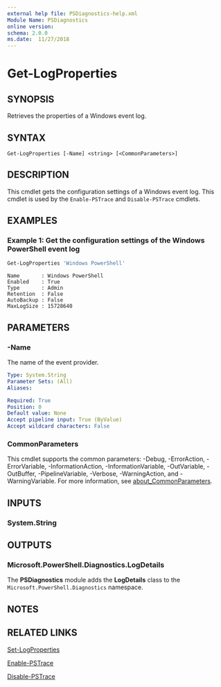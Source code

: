 ```yaml
---
external help file: PSDiagnostics-help.xml
Module Name: PSDiagnostics
online version:
schema: 2.0.0
ms.date:  11/27/2018
---
```

# Get-LogProperties

## SYNOPSIS
Retrieves the properties of a Windows event log.

## SYNTAX

```
Get-LogProperties [-Name] <string> [<CommonParameters>]
```

## DESCRIPTION

This cmdlet gets the configuration settings of a Windows event log. This cmdlet is used by the
`Enable-PSTrace` and `Disable-PSTrace` cmdlets.

## EXAMPLES

### Example 1: Get the configuration settings of the Windows PowerShell event log

```powershell
Get-LogProperties 'Windows PowerShell'
```

```Output
Name       : Windows PowerShell
Enabled    : True
Type       : Admin
Retention  : False
AutoBackup : False
MaxLogSize : 15728640
```

## PARAMETERS

### -Name

The name of the event provider.

```yaml
Type: System.String
Parameter Sets: (All)
Aliases:

Required: True
Position: 0
Default value: None
Accept pipeline input: True (ByValue)
Accept wildcard characters: False
```

### CommonParameters

This cmdlet supports the common parameters: -Debug, -ErrorAction, -ErrorVariable,
-InformationAction, -InformationVariable, -OutVariable, -OutBuffer, -PipelineVariable, -Verbose,
-WarningAction, and -WarningVariable. For more information, see
[about_CommonParameters](http://go.microsoft.com/fwlink/?LinkID=113216).

## INPUTS

### System.String

## OUTPUTS

### Microsoft.PowerShell.Diagnostics.LogDetails

The **PSDiagnostics** module adds the **LogDetails** class to the
`Microsoft.PowerShell.Diagnostics` namespace.

## NOTES

## RELATED LINKS

[Set-LogProperties](Set-LogProperties.md)

[Enable-PSTrace](Enable-PSTrace.md)

[Disable-PSTrace](Disable-PSTrace.md)